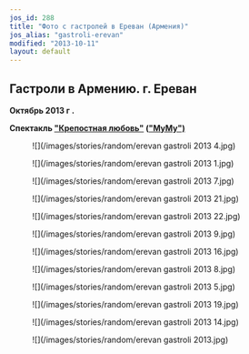 ```yaml
---
jos_id: 288
title: "Фото с гастролей в Ереван (Армения)"
jos_alias: "gastroli-erevan"
modified: "2013-10-11"
layout: default
---
```


## Гастроли в Армению. г. Ереван

**Октябрь 2013 г .**

**Спектакль ["Крепостная любовь"](46-mumu.html) (["МуМу")](46-mumu.html)**

<figure>
![](/images/stories/random/erevan gastroli 2013 4.jpg)
</figure>

<figure>
![](/images/stories/random/erevan gastroli 2013 1.jpg)
</figure>

<figure>
![](/images/stories/random/erevan gastroli 2013 7.jpg)
</figure>

<figure>
![](/images/stories/random/erevan gastroli 2013 21.jpg)
</figure>

<figure>
![](/images/stories/random/erevan gastroli 2013 22.jpg)
</figure>

<figure>
![](/images/stories/random/erevan gastroli 2013 9.jpg)
</figure>

<figure>
![](/images/stories/random/erevan gastroli 2013 16.jpg)
</figure>

<figure>
![](/images/stories/random/erevan gastroli 2013 8.jpg)
</figure>

<figure>
![](/images/stories/random/erevan gastroli 2013 5.jpg)
</figure>

<figure>
![](/images/stories/random/erevan gastroli 2013 19.jpg)
</figure>

<figure>
![](/images/stories/random/erevan gastroli 2013 14.jpg)
</figure>

<figure>
![](/images/stories/random/erevan gastroli 2013.jpg)
</figure>

